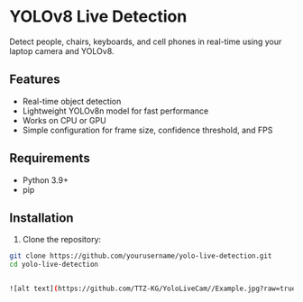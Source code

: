 # YOLOv8 Live Detection

Detect people, chairs, keyboards, and cell phones in real-time using your laptop camera and YOLOv8.

## Features
- Real-time object detection
- Lightweight YOLOv8n model for fast performance
- Works on CPU or GPU
- Simple configuration for frame size, confidence threshold, and FPS

## Requirements
- Python 3.9+
- pip

## Installation

1. Clone the repository:

```bash
git clone https://github.com/yourusername/yolo-live-detection.git
cd yolo-live-detection


![alt text](https://github.com/TTZ-KG/YoloLiveCam//Example.jpg?raw=true)

